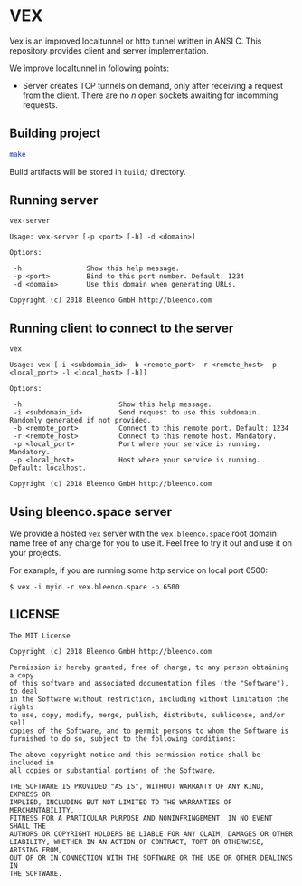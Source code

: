# VEX

Vex is an improved localtunnel or http tunnel written in ANSI C. This repository provides client and server implementation.

We improve localtunnel in following points:
* Server creates TCP tunnels on demand, only after receiving a request from the client. There are no *n* open sockets awaiting for incomming requests.

## Building project

```sh
make
```

Build artifacts will be stored in `build/` directory.

## Running server

```
vex-server

Usage: vex-server [-p <port> [-h] -d <domain>]

Options:

 -h                Show this help message.
 -p <port>         Bind to this port number. Default: 1234
 -d <domain>       Use this domain when generating URLs.

Copyright (c) 2018 Bleenco GmbH http://bleenco.com
```

## Running client to connect to the server

```
vex

Usage: vex [-i <subdomain_id> -b <remote_port> -r <remote_host> -p <local_port> -l <local_host> [-h]]

Options:

 -h                        Show this help message.
 -i <subdomain_id>         Send request to use this subdomain. Randomly generated if not provided.
 -b <remote_port>          Connect to this remote port. Default: 1234
 -r <remote_host>          Connect to this remote host. Mandatory.
 -p <local_port>           Port where your service is running. Mandatory.
 -p <local_host>           Host where your service is running. Default: localhost.

Copyright (c) 2018 Bleenco GmbH http://bleenco.com
```

## Using bleenco.space server

We provide a hosted `vex` server with the `vex.bleenco.space` root domain name free of any charge for you to use it. Feel free to try it out and use it on your projects.

For example, if you are running some http service on local port 6500:

```
$ vex -i myid -r vex.bleenco.space -p 6500 
```

## LICENSE

```
The MIT License

Copyright (c) 2018 Bleenco GmbH http://bleenco.com

Permission is hereby granted, free of charge, to any person obtaining a copy
of this software and associated documentation files (the "Software"), to deal
in the Software without restriction, including without limitation the rights
to use, copy, modify, merge, publish, distribute, sublicense, and/or sell
copies of the Software, and to permit persons to whom the Software is
furnished to do so, subject to the following conditions:

The above copyright notice and this permission notice shall be included in
all copies or substantial portions of the Software.

THE SOFTWARE IS PROVIDED "AS IS", WITHOUT WARRANTY OF ANY KIND, EXPRESS OR
IMPLIED, INCLUDING BUT NOT LIMITED TO THE WARRANTIES OF MERCHANTABILITY,
FITNESS FOR A PARTICULAR PURPOSE AND NONINFRINGEMENT. IN NO EVENT SHALL THE
AUTHORS OR COPYRIGHT HOLDERS BE LIABLE FOR ANY CLAIM, DAMAGES OR OTHER
LIABILITY, WHETHER IN AN ACTION OF CONTRACT, TORT OR OTHERWISE, ARISING FROM,
OUT OF OR IN CONNECTION WITH THE SOFTWARE OR THE USE OR OTHER DEALINGS IN
THE SOFTWARE.
```
